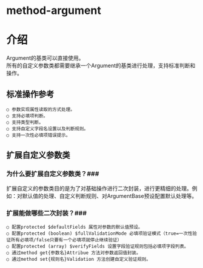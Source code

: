 # method-argument

# 介绍 #
Argument的基类可以直接使用。<br />
所有的自定义参数类都需要继承一个Argument的基类进行处理，支持标准判断和操作。<br />

## 标准操作参考 ##
    ○ 参数实现属性读取的方式处理。
    ○ 支持必填项判断。
    ○ 支持类型判断。
    ○ 支持自定义字段名设置以及判断规则。
    ○ 支持一次性必填项错误提示。

## 扩展自定义参数类 ##
### 为什么要扩展自定义参数类？###
扩展自定义的参数类目的是为了对基础操作进行二次封装，进行更精细的处理。例如：对默认值的处理、自定义判断规则、对ArgumentBase预设配置默认处理等。
### 扩展能做哪些二次封装？###
    ○ 配置protected $defaultFields 属性对参数的默认值预设。
    ○ 配置protected (boolean) $fullValidationMode 必填项验证模式（true=一次性验证所有必填项/false只要有一个必填项就停止继续验证）
    ○ 配置protected (array) $verifyFields 设置字段验证规则包括必填项字段列表。
    ○ 通过method get{参数名}Attribue 方法对参数返回值封装。
    ○ 通过method set{规则名}Validation 方法创建自定义验证规则。
